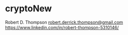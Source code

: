 # cryptoNew

Robert D. Thompson
robert.derrick.thompson@gmail.com
https://www.linkedin.com/in/robert-thompson-5310146/
